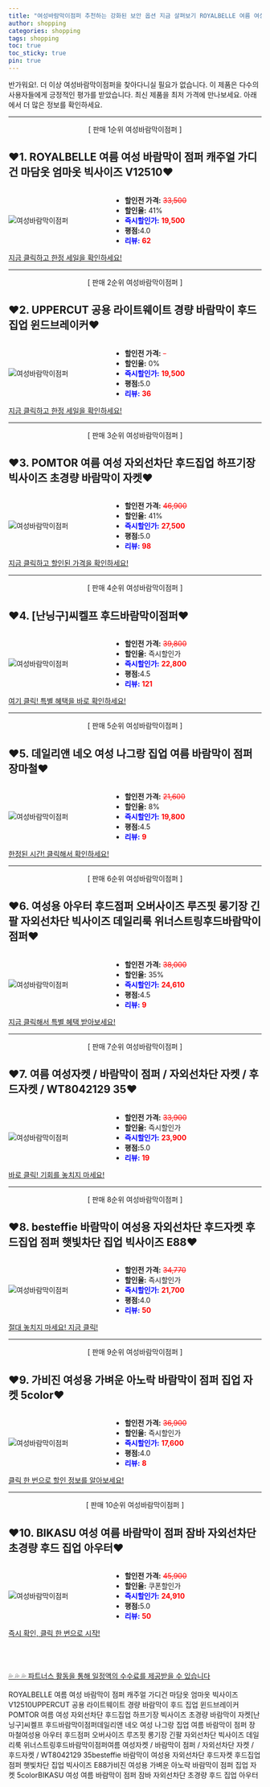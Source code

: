 ```yaml
---
title: "여성바람막이점퍼 추천하는 강화된 보안 옵션 지금 살펴보기 ROYALBELLE 여름 여성 바람막이 점퍼"
author: shopping
categories: shopping
tags: shopping
toc: true
toc_sticky: true
pin: true
---
```

반가워요!. 더 이상 여성바람막이점퍼을 찾아다니실 필요가 없습니다. 이 제품은 다수의 사용자들에게 긍정적인 평가를 받았습니다. 최신 제품을 최저 가격에 만나보세요. 아래에서 더 많은 정보를 확인하세요.

---
<p class="toplist" style="margin: 0 auto; display: block; width: fit-content;">[ 판매 1순위 여성바람막이점퍼 ]</p>

<h2><strong>❤️1. ROYALBELLE 여름 여성 바람막이 점퍼 캐주얼 가디건 마담옷 엄마옷 빅사이즈 V12510❤️</strong></h2>

<div style="display: flex; align-items: center;">
    <div style="flex: 0.4;">
        <img src="https://thumbnail6.coupangcdn.com/thumbnails/remote/230x230ex/image/vendor_inventory/c0ed/8b3c1b68735fde97d3e3771591bbfd2d117d001235ff5a21434865feb8b1.jpg" alt="여성바람막이점퍼" style="max-width: 100%;">
    </div>
    <div style="flex: 0.6; margin-left: 10px;">
        <ul>
            <li><strong>할인전 가격:</strong> <del style="color: red;">33,500</del></li>
            <li><strong>할인율:</strong> 41%</li>
            <li><span style='color:blue'><strong>즉시할인가:</strong></span> <span style='color:red'><strong>19,500</strong></span></li>
            <li><strong>평점:</strong>4.0</li>
            <li><span style='color:blue'><strong>리뷰:</strong></span> <span style='color:red'><strong>62</strong></span></li>
        </ul>
    </div>
</div>
<div class="center">
    <a href="https://selin100587001.github.io?lptag=AF9450613&subid=githubio&pageKey=7856191880&traceid=V0-153&itemId=21426499695&vendorItemId=89951041445" class="myButton">
        지금 클릭하고 한정 세일을 확인하세요!
    </a>
</div>


---
<p class="toplist" style="margin: 0 auto; display: block; width: fit-content;">[ 판매 2순위 여성바람막이점퍼 ]</p>

<h2><strong>❤️2. UPPERCUT 공용 라이트웨이트 경량 바람막이 후드 집업 윈드브레이커❤️</strong></h2>

<div style="display: flex; align-items: center;">
    <div style="flex: 0.4;">
        <img src="https://thumbnail9.coupangcdn.com/thumbnails/remote/230x230ex/image/vendor_inventory/324d/8c8f527d43134c2e1f9e9e4babfc1fce8b0aed85219cf942a3990d4b18e4.jpg" alt="여성바람막이점퍼" style="max-width: 100%;">
    </div>
    <div style="flex: 0.6; margin-left: 10px;">
        <ul>
            <li><strong>할인전 가격:</strong> <del style="color: red;">-</del></li>
            <li><strong>할인율:</strong> 0%</li>
            <li><span style='color:blue'><strong>즉시할인가:</strong></span> <span style='color:red'><strong>19,500</strong></span></li>
            <li><strong>평점:</strong>5.0</li>
            <li><span style='color:blue'><strong>리뷰:</strong></span> <span style='color:red'><strong>36</strong></span></li>
        </ul>
    </div>
</div>
<div class="center">
    <a href="https://selin100587001.github.io?lptag=AF9450613&subid=githubio&pageKey=8051276730&traceid=V0-153&itemId=22582483981&vendorItemId=89624249281" class="myButton">
        지금 클릭하고 한정 세일을 확인하세요!
    </a>
</div>


---
<p class="toplist" style="margin: 0 auto; display: block; width: fit-content;">[ 판매 3순위 여성바람막이점퍼 ]</p>

<h2><strong>❤️3. POMTOR 여름 여성 자외선차단 후드집업 하프기장 빅사이즈 초경량 바람막이 자켓❤️</strong></h2>

<div style="display: flex; align-items: center;">
    <div style="flex: 0.4;">
        <img src="https://thumbnail10.coupangcdn.com/thumbnails/remote/230x230ex/image/vendor_inventory/8dca/12224d6e31bb1d24311971d827b31785e6873887f6902d3fd44f1d35cdfe.jpg" alt="여성바람막이점퍼" style="max-width: 100%;">
    </div>
    <div style="flex: 0.6; margin-left: 10px;">
        <ul>
            <li><strong>할인전 가격:</strong> <del style="color: red;">46,900</del></li>
            <li><strong>할인율:</strong> 41%</li>
            <li><span style='color:blue'><strong>즉시할인가:</strong></span> <span style='color:red'><strong>27,500</strong></span></li>
            <li><strong>평점:</strong>5.0</li>
            <li><span style='color:blue'><strong>리뷰:</strong></span> <span style='color:red'><strong>98</strong></span></li>
        </ul>
    </div>
</div>
<div class="center">
    <a href="https://selin100587001.github.io?lptag=AF9450613&subid=githubio&pageKey=8099298804&traceid=V0-153&itemId=22902486331&vendorItemId=89936985946" class="myButton">
        지금 클릭하고 할인된 가격을 확인하세요!
    </a>
</div>


---
<p class="toplist" style="margin: 0 auto; display: block; width: fit-content;">[ 판매 4순위 여성바람막이점퍼 ]</p>

<h2><strong>❤️4. [난닝구]씨켈프 후드바람막이점퍼❤️</strong></h2>

<div style="display: flex; align-items: center;">
    <div style="flex: 0.4;">
        <img src="https://thumbnail6.coupangcdn.com/thumbnails/remote/230x230ex/image/vendor_inventory/96ef/53c1b1f4394a1ca51942853e9ec99224a381ec186b8fcb5dbd36b9e28754.jpg" alt="여성바람막이점퍼" style="max-width: 100%;">
    </div>
    <div style="flex: 0.6; margin-left: 10px;">
        <ul>
            <li><strong>할인전 가격:</strong> <del style="color: red;">39,800</del></li>
            <li><strong>할인율:</strong> 즉시할인가</li>
            <li><span style='color:blue'><strong>즉시할인가:</strong></span> <span style='color:red'><strong>22,800</strong></span></li>
            <li><strong>평점:</strong>4.5</li>
            <li><span style='color:blue'><strong>리뷰:</strong></span> <span style='color:red'><strong>121</strong></span></li>
        </ul>
    </div>
</div>
<div class="center">
    <a href="https://selin100587001.github.io?lptag=AF9450613&subid=githubio&pageKey=7214184412&traceid=V0-153&itemId=18265117640&vendorItemId=86544899725" class="myButton">
        여기 클릭! 특별 혜택을 바로 확인하세요!
    </a>
</div>


---
<p class="toplist" style="margin: 0 auto; display: block; width: fit-content;">[ 판매 5순위 여성바람막이점퍼 ]</p>

<h2><strong>❤️5. 데일리앤 네오 여성 나그랑 집업 여름 바람막이 점퍼 장마철❤️</strong></h2>

<div style="display: flex; align-items: center;">
    <div style="flex: 0.4;">
        <img src="https://thumbnail7.coupangcdn.com/thumbnails/remote/230x230ex/image/vendor_inventory/b796/f89f8074f30924eb49b23d4c214f30d983218882a6918f3c5cfd25f53146.jpg" alt="여성바람막이점퍼" style="max-width: 100%;">
    </div>
    <div style="flex: 0.6; margin-left: 10px;">
        <ul>
            <li><strong>할인전 가격:</strong> <del style="color: red;">21,600</del></li>
            <li><strong>할인율:</strong> 8%</li>
            <li><span style='color:blue'><strong>즉시할인가:</strong></span> <span style='color:red'><strong>19,800</strong></span></li>
            <li><strong>평점:</strong>4.5</li>
            <li><span style='color:blue'><strong>리뷰:</strong></span> <span style='color:red'><strong>9</strong></span></li>
        </ul>
    </div>
</div>
<div class="center">
    <a href="https://selin100587001.github.io?lptag=AF9450613&subid=githubio&pageKey=8113368687&traceid=V0-153&itemId=22992865939&vendorItemId=90051320884" class="myButton">
        한정된 시간! 클릭해서 확인하세요!
    </a>
</div>


---
<p class="toplist" style="margin: 0 auto; display: block; width: fit-content;">[ 판매 6순위 여성바람막이점퍼 ]</p>

<h2><strong>❤️6. 여성용 아우터 후드점퍼 오버사이즈 루즈핏 롱기장 긴팔 자외선차단 빅사이즈 데일리룩 위너스트링후드바람막이점퍼❤️</strong></h2>

<div style="display: flex; align-items: center;">
    <div style="flex: 0.4;">
        <img src="https://thumbnail9.coupangcdn.com/thumbnails/remote/230x230ex/image/vendor_inventory/c82a/71f3fd4cdbabc42846e4c9cd47333e668a821301b43115fe26bc151603c2.jpg" alt="여성바람막이점퍼" style="max-width: 100%;">
    </div>
    <div style="flex: 0.6; margin-left: 10px;">
        <ul>
            <li><strong>할인전 가격:</strong> <del style="color: red;">38,000</del></li>
            <li><strong>할인율:</strong> 35%</li>
            <li><span style='color:blue'><strong>즉시할인가:</strong></span> <span style='color:red'><strong>24,610</strong></span></li>
            <li><strong>평점:</strong>4.5</li>
            <li><span style='color:blue'><strong>리뷰:</strong></span> <span style='color:red'><strong>9</strong></span></li>
        </ul>
    </div>
</div>
<div class="center">
    <a href="https://selin100587001.github.io?lptag=AF9450613&subid=githubio&pageKey=8056269404&traceid=V0-153&itemId=22614196840&vendorItemId=89655789888" class="myButton">
        지금 클릭해서 특별 혜택 받아보세요!
    </a>
</div>


---
<p class="toplist" style="margin: 0 auto; display: block; width: fit-content;">[ 판매 7순위 여성바람막이점퍼 ]</p>

<h2><strong>❤️7. 여름 여성자켓 / 바람막이 점퍼 / 자외선차단 자켓 / 후드자켓 / WT8042129 35❤️</strong></h2>

<div style="display: flex; align-items: center;">
    <div style="flex: 0.4;">
        <img src="https://thumbnail9.coupangcdn.com/thumbnails/remote/230x230ex/image/vendor_inventory/8b2d/5de3ff9675412e79f6402ffb15c0dea0ee49fb9f55389296a8596b090eae.jpg" alt="여성바람막이점퍼" style="max-width: 100%;">
    </div>
    <div style="flex: 0.6; margin-left: 10px;">
        <ul>
            <li><strong>할인전 가격:</strong> <del style="color: red;">33,900</del></li>
            <li><strong>할인율:</strong> 즉시할인가</li>
            <li><span style='color:blue'><strong>즉시할인가:</strong></span> <span style='color:red'><strong>23,900</strong></span></li>
            <li><strong>평점:</strong>5.0</li>
            <li><span style='color:blue'><strong>리뷰:</strong></span> <span style='color:red'><strong>19</strong></span></li>
        </ul>
    </div>
</div>
<div class="center">
    <a href="https://selin100587001.github.io?lptag=AF9450613&subid=githubio&pageKey=8046544484&traceid=V0-153&itemId=22551947144&vendorItemId=89935688094" class="myButton">
        바로 클릭! 기회를 놓치지 마세요!
    </a>
</div>


---
<p class="toplist" style="margin: 0 auto; display: block; width: fit-content;">[ 판매 8순위 여성바람막이점퍼 ]</p>

<h2><strong>❤️8. besteffie 바람막이 여성용 자외선차단 후드자켓 후드집업 점퍼 햇빛차단 집업 빅사이즈 E88❤️</strong></h2>

<div style="display: flex; align-items: center;">
    <div style="flex: 0.4;">
        <img src="https://thumbnail10.coupangcdn.com/thumbnails/remote/230x230ex/image/vendor_inventory/5780/c0291d45db2fe27c050af90486bcfc52db215005ad46ebccd212e9347d99.jpg" alt="여성바람막이점퍼" style="max-width: 100%;">
    </div>
    <div style="flex: 0.6; margin-left: 10px;">
        <ul>
            <li><strong>할인전 가격:</strong> <del style="color: red;">34,770</del></li>
            <li><strong>할인율:</strong> 즉시할인가</li>
            <li><span style='color:blue'><strong>즉시할인가:</strong></span> <span style='color:red'><strong>21,700</strong></span></li>
            <li><strong>평점:</strong>4.0</li>
            <li><span style='color:blue'><strong>리뷰:</strong></span> <span style='color:red'><strong>50</strong></span></li>
        </ul>
    </div>
</div>
<div class="center">
    <a href="https://selin100587001.github.io?lptag=AF9450613&subid=githubio&pageKey=7939863843&traceid=V0-153&itemId=21865621816&vendorItemId=89095821795" class="myButton">
        절대 놓치지 마세요! 지금 클릭!
    </a>
</div>


---
<p class="toplist" style="margin: 0 auto; display: block; width: fit-content;">[ 판매 9순위 여성바람막이점퍼 ]</p>

<h2><strong>❤️9. 가비진 여성용 가벼운 아노락 바람막이 점퍼 집업 자켓 5color❤️</strong></h2>

<div style="display: flex; align-items: center;">
    <div style="flex: 0.4;">
        <img src="https://thumbnail9.coupangcdn.com/thumbnails/remote/230x230ex/image/vendor_inventory/f8a5/c5eb675c59f4fd4110b5dbdd63805893ef0b2e80a46362794ec6f419dacf.jpg" alt="여성바람막이점퍼" style="max-width: 100%;">
    </div>
    <div style="flex: 0.6; margin-left: 10px;">
        <ul>
            <li><strong>할인전 가격:</strong> <del style="color: red;">36,900</del></li>
            <li><strong>할인율:</strong> 즉시할인가</li>
            <li><span style='color:blue'><strong>즉시할인가:</strong></span> <span style='color:red'><strong>17,600</strong></span></li>
            <li><strong>평점:</strong>4.0</li>
            <li><span style='color:blue'><strong>리뷰:</strong></span> <span style='color:red'><strong>8</strong></span></li>
        </ul>
    </div>
</div>
<div class="center">
    <a href="https://selin100587001.github.io?lptag=AF9450613&subid=githubio&pageKey=7856132964&traceid=V0-153&itemId=21426211072&vendorItemId=88482356080" class="myButton">
        클릭 한 번으로 할인 정보를 알아보세요!
    </a>
</div>


---
<p class="toplist" style="margin: 0 auto; display: block; width: fit-content;">[ 판매 10순위 여성바람막이점퍼 ]</p>

<h2><strong>❤️10. BIKASU 여성 여름 바람막이 점퍼 잠바 자외선차단 초경량 후드 집업 아우터❤️</strong></h2>

<div style="display: flex; align-items: center;">
    <div style="flex: 0.4;">
        <img src="https://thumbnail8.coupangcdn.com/thumbnails/remote/230x230ex/image/vendor_inventory/3dce/9ca43136cbdcfc8b20d83ce4167de89f6104a83efc73dd5e8e80565b98c9.jpg" alt="여성바람막이점퍼" style="max-width: 100%;">
    </div>
    <div style="flex: 0.6; margin-left: 10px;">
        <ul>
            <li><strong>할인전 가격:</strong> <del style="color: red;">45,900</del></li>
            <li><strong>할인율:</strong> 쿠폰할인가</li>
            <li><span style='color:blue'><strong>즉시할인가:</strong></span> <span style='color:red'><strong>24,910</strong></span></li>
            <li><strong>평점:</strong>5.0</li>
            <li><span style='color:blue'><strong>리뷰:</strong></span> <span style='color:red'><strong>50</strong></span></li>
        </ul>
    </div>
</div>
<div class="center">
    <a href="https://selin100587001.github.io?lptag=AF9450613&subid=githubio&pageKey=8017409702&traceid=V0-153&itemId=22393546163&vendorItemId=89438526515" class="myButton">
        즉시 확인, 클릭 한 번으로 시작!
    </a>
</div>

<br><br><br>[💦 💦 💦 파트너스 활동을 통해 일정액의 수수료를 제공받을 수 있습니다](https://link.coupang.com/a/bcpT2c)<br><br>ROYALBELLE 여름 여성 바람막이 점퍼 캐주얼 가디건 마담옷 엄마옷 빅사이즈 V12510UPPERCUT 공용 라이트웨이트 경량 바람막이 후드 집업 윈드브레이커POMTOR 여름 여성 자외선차단 후드집업 하프기장 빅사이즈 초경량 바람막이 자켓[난닝구]씨켈프 후드바람막이점퍼데일리앤 네오 여성 나그랑 집업 여름 바람막이 점퍼 장마철여성용 아우터 후드점퍼 오버사이즈 루즈핏 롱기장 긴팔 자외선차단 빅사이즈 데일리룩 위너스트링후드바람막이점퍼여름 여성자켓 / 바람막이 점퍼 / 자외선차단 자켓 / 후드자켓 / WT8042129 35besteffie 바람막이 여성용 자외선차단 후드자켓 후드집업 점퍼 햇빛차단 집업 빅사이즈 E88가비진 여성용 가벼운 아노락 바람막이 점퍼 집업 자켓 5colorBIKASU 여성 여름 바람막이 점퍼 잠바 자외선차단 초경량 후드 집업 아우터
